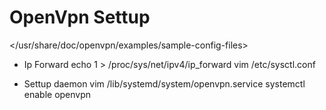 # OpenVpn Settup
</usr/share/doc/openvpn/examples/sample-config-files>

* Ip Forward
echo 1 > /proc/sys/net/ipv4/ip_forward
vim /etc/sysctl.conf


* Settup daemon
vim /lib/systemd/system/openvpn.service
systemctl enable openvpn
